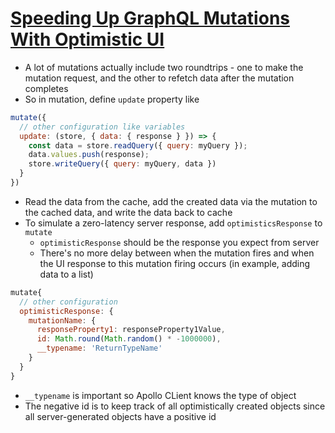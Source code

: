 # [Speeding Up GraphQL Mutations With Optimistic UI](https://www.apollographql.com/blog/tutorial-graphql-mutations-optimistic-ui-and-store-updates-f7b6b66bf0e2)

* A lot of mutations actually include two roundtrips - one to make the mutation request, and the other to refetch data after the mutation completes
* So in mutation, define `update` property like

```javascript
mutate({
  // other configuration like variables
  update: (store, { data: { response } }) => {
    const data = store.readQuery({ query: myQuery });
    data.values.push(response);
    store.writeQuery({ query: myQuery, data })
  }
})
```

* Read the data from the cache, add the created data via the mutation to the cached data, and write the data back to cache
* To simulate a zero-latency server response, add `optimisticsResponse` to `mutate`
  * `optimisticResponse` should be the response you expect from server
  * There's no more delay between when the mutation fires and when the UI response to this mutation firing occurs (in example, adding data to a list)

```javascript
mutate{
  // other configuration
  optimisticResponse: {
    mutationName: {
      responseProperty1: responseProperty1Value,
      id: Math.round(Math.random() * -1000000),
      __typename: 'ReturnTypeName'
    }
  }
}
```

* `__typename` is important so Apollo CLient knows the type of object
* The negative id is to keep track of all optimistically created objects since all server-generated objects have a positive id